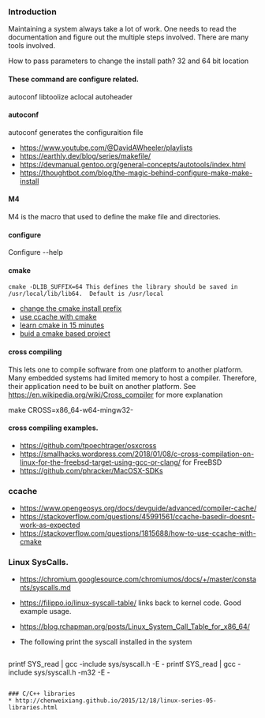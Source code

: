### Introduction

Maintaining a system always take a lot of work.  One needs to read the documentation and figure out the multiple steps involved.  There are many tools involved.

How to pass parameters to change the install path?
32 and 64 bit location


#### These command are configure related.
autoconf
libtoolize
aclocal
autoheader

#### autoconf
autoconf generates the configuraition file

* https://www.youtube.com/@DavidAWheeler/playlists
* https://earthly.dev/blog/series/makefile/
* https://devmanual.gentoo.org/general-concepts/autotools/index.html
* https://thoughtbot.com/blog/the-magic-behind-configure-make-make-install


#### M4
M4 is the macro that used to define the make file and directories.


#### configure
Configure --help

#### cmake
```
cmake -DLIB_SUFFIX=64 This defines the library should be saved in /usr/local/lib/lib64.  Default is /usr/local
```
* [change the cmake install prefix](https://stackoverflow.com/questions/6241922/how-to-use-cmake-install-prefix )
* [use ccache with cmake](https://stackoverflow.com/questions/1815688/how-to-use-ccache-with-cmake?rq=1)
* [learn cmake in 15 minutes](https://preshing.com/20170522/learn-cmakes-scripting-language-in-15-minutes/)
* [buid a cmake based project](https://preshing.com/20170511/how-to-build-a-cmake-based-project/)

#### cross compiling
This lets one to compile software from one platform to another platform.
Many embedded systems had limited memory to host a compiler.  Therefore, their application need to be built on another platform.
See https://en.wikipedia.org/wiki/Cross_compiler for more explanation

make CROSS=x86_64-w64-mingw32-

#### cross compiling examples.
* https://github.com/tpoechtrager/osxcross
* https://smallhacks.wordpress.com/2018/01/08/c-cross-compilation-on-linux-for-the-freebsd-target-using-gcc-or-clang/ for FreeBSD
* https://github.com/phracker/MacOSX-SDKs

### ccache
* https://www.opengeosys.org/docs/devguide/advanced/compiler-cache/
* https://stackoverflow.com/questions/45991561/ccache-basedir-doesnt-work-as-expected
* https://stackoverflow.com/questions/1815688/how-to-use-ccache-with-cmake

### Linux SysCalls.

* https://chromium.googlesource.com/chromiumos/docs/+/master/constants/syscalls.md
* https://filippo.io/linux-syscall-table/ links back to kernel code. Good example usage.
* https://blog.rchapman.org/posts/Linux_System_Call_Table_for_x86_64/


* The following print the syscall installed in the system
  ```
printf SYS_read | gcc -include sys/syscall.h -E -
printf SYS_read | gcc -include sys/syscall.h -m32 -E -
  ```

### C/C++ libraries
* http://chenweixiang.github.io/2015/12/18/linux-series-05-libraries.html
